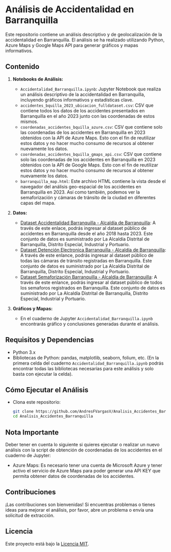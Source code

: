 # Análisis de Accidentalidad en Barranquilla

Este repositorio contiene un análisis descriptivo y de geolocalización de la accidentalidad en Barranquilla. El análisis se ha realizado utilizando Python, Azure Maps y Google Maps API para generar gráficos y mapas informativos.

## Contenido

1. **Notebooks de Análisis:**
   - `Accidentalidad_Barranquilla.ipynb`: Jupyter Notebook que realiza un análisis descriptivo de la accidentalidad en Barranquilla, incluyendo gráficos informativos y estadísticas clave.
   - `accidentes_bquilla_2023_ubicacion_fulldataset.csv`: CSV que contiene todos los datos de los accidentes presentados en Barranquilla en el año 2023 junto con las coordenadas de estos mismos.
   - `coordenadas_accidentes_bquilla_azure.csv`: CSV que contiene solo las coordenadas de los accidentes en Barranquilla en 2023 obtenidos con la API de Azure Maps. Esto con el fin de reutilizar estos datos y no hacer mucho consumo de recursos al obtener nuevamente los datos.
   - `coordenadas_accidentes_bquilla_gmaps_api.csv`: CSV que contiene solo las coordenadas de los accidentes en Barranquilla en 2023 obtenidos con la API de Google Maps. Esto con el fin de reutilizar estos datos y no hacer mucho consumo de recursos al obtener nuevamente los datos.
   - `barranquilla_map.html`: Este archivo HTML contiene la vista desde el navegador del análisis geo-espacial de los accidentes en Barranquilla en 2023. Así como también, podemos ver la semaforización y cámaras de tránsito de la ciudad en diferentes capas del mapa. 

2. **Datos:**
   - [Dataset Accidentalidad Barranquilla - Alcaldía de Barranquilla](https://www.datos.gov.co/Transporte/Accidentalidad-en-Barranquilla/yb9r-2dsi/about_data): A través de este enlace, podrás ingresar al dataset público de accidentes en Barranquilla desde el año 2018 hasta 2023. Este conjunto de datos es suministrado por La Alcaldía Distrital de Barranquilla, Distrito Especial, Industrial y Portuario.
   - [Dataset Detención Electronica Barranquilla - Alcaldía de Barranquilla](https://www.datos.gov.co/Transporte/Mapa-de-Puntos-de-Detecci-n-electr-nica-de-Barranq/4jwj-za7t): A través de este enlance, podrás ingresar al dataset público de todas las cámaras de tránsito registradas en Barranquilla. Este conjunto de datos es suministrado por La Alcaldía Distrital de Barranquilla, Distrito Especial, Industrial y Portuario.
   - [Dataset Semaforización Barranquilla - Alcaldía de Barranquilla](https://www.datos.gov.co/Transporte/Mapa-de-Semaforizaci-n-Barranquilla/cq6s-q4gx): A través de este enlance, podrás ingresar al dataset público de todos los semaforos registrados en Barranquilla. Este conjunto de datos es suministrado por La Alcaldía Distrital de Barranquilla, Distrito Especial, Industrial y Portuario.

3. **Gráficos y Mapas:**
   - En el cuaderno de Jupyter `Accidentalidad_Barranquilla.ipynb` encontrarás gráfico y conclusiones generadas durante el análisis.

## Requisitos y Dependencias

- Python 3.x
- Bibliotecas de Python: pandas, matplotlib, seaborn, folium, etc. (En la primera celda del cuaderno `Accidentalidad_Barranquilla.ipynb` podrás encontrar todas las bibliotecas necesarias para este análisis y solo basta con ejecutar la celda).

## Cómo Ejecutar el Análisis

- Clona este repositorio:

    ```bash
    git clone https://github.com/AndresFVargasV/Analisis_Accidentes_Barranquilla.git
    cd Analisis_Accidentes_Barranquilla
    ```

## Nota Importante

Deber tener en cuenta lo siguiente si quieres ejecutar o realizar un nuevo análisis con la script de obtención de coordenadas de los accidentes en el cuaderno de Jupyter:

- Azure Maps: Es necesario tener una cuenta de Microsoft Azure y tener activo el servicio de Azure Maps para poder generar una API KEY que permita obtener datos de coordenadas de los accidentes.

## Contribuciones

¡Las contribuciones son bienvenidas! Si encuentras problemas o tienes ideas para mejorar el análisis, por favor, abre un problema o envía una solicitud de extracción.

## Licencia

Este proyecto está bajo la [Licencia MIT](LICENSE).
